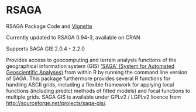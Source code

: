 RSAGA
=====

RSAGA Package Code and [Vignette](https://github.com/debangs/RSAGA/blob/0.94-4/vignettes/RSAGA-landslides.pdf)

Currently updated to RSAGA 0.94-3, available on CRAN

Supports SAGA GIS 2.0.4 - 2.2.0

Provides access to geocomputing and terrain analysis
functions of the geographical information system (GIS) ['SAGA' (System for
Automated Geoscientific Analyses)](http://saga-gis.org/en/index.html) from within R by running the command 
line version of SAGA. This package furthermore provides several R functions
for handling ASCII grids, including a flexible framework for applying local
functions (including predict methods of fitted models) and focal functions to
multiple grids. SAGA GIS is available under GPLv2 / LGPLv2 licence from
http://sourceforge.net/projects/saga-gis/.
